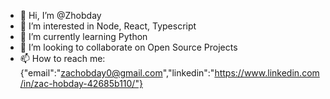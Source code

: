 - 👋 Hi, I’m @Zhobday
- 👀 I’m interested in Node, React, Typescript
- 🌱 I’m currently learning Python
- 💞️ I’m looking to collaborate on Open Source Projects
- 📫 How to reach me:  {"email":"zachobday0@gmail.com","linkedin":"https://www.linkedin.com/in/zac-hobday-42685b110/"}

<!---
Zhobday/Zhobday is a ✨ special ✨ repository because its `README.md` (this file) appears on your GitHub profile.
You can click the Preview link to take a look at your changes.
--->

